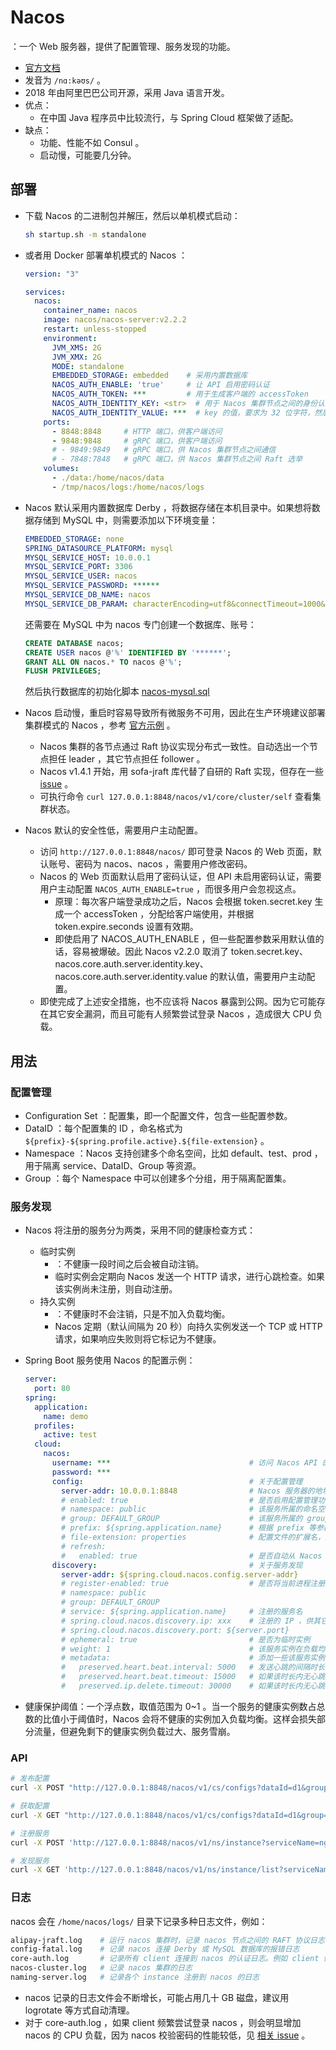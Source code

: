 # Nacos

：一个 Web 服务器，提供了配置管理、服务发现的功能。
- [官方文档](https://nacos.io/zh-cn/docs/quick-start.html)
- 发音为 `/nɑ:kəʊs/` 。
- 2018 年由阿里巴巴公司开源，采用 Java 语言开发。
- 优点：
  - 在中国 Java 程序员中比较流行，与 Spring Cloud 框架做了适配。
- 缺点：
  - 功能、性能不如 Consul 。
  - 启动慢，可能要几分钟。

## 部署

- 下载 Nacos 的二进制包并解压，然后以单机模式启动：
  ```sh
  sh startup.sh -m standalone
  ```

- 或者用 Docker 部署单机模式的 Nacos ：
  ```yml
  version: "3"

  services:
    nacos:
      container_name: nacos
      image: nacos/nacos-server:v2.2.2
      restart: unless-stopped
      environment:
        JVM_XMS: 2G
        JVM_XMX: 2G
        MODE: standalone
        EMBEDDED_STORAGE: embedded    # 采用内置数据库
        NACOS_AUTH_ENABLE: 'true'     # 让 API 启用密码认证
        NACOS_AUTH_TOKEN: ***         # 用于生成客户端的 accessToken
        NACOS_AUTH_IDENTITY_KEY: <str>  # 用于 Nacos 集群节点之间的身份认证
        NACOS_AUTH_IDENTITY_VALUE: ***  # key 的值，要求为 32 位字符，然后按 base64 编码
      ports:
        - 8848:8848     # HTTP 端口，供客户端访问
        - 9848:9848     # gRPC 端口，供客户端访问
        # - 9849:9849   # gRPC 端口，供 Nacos 集群节点之间通信
        # - 7848:7848   # gRPC 端口，供 Nacos 集群节点之间 Raft 选举
      volumes:
        - ./data:/home/nacos/data
        - /tmp/nacos/logs:/home/nacos/logs
  ```

- Nacos 默认采用内置数据库 Derby ，将数据存储在本机目录中。如果想将数据存储到 MySQL 中，则需要添加以下环境变量：
  ```yml
  EMBEDDED_STORAGE: none
  SPRING_DATASOURCE_PLATFORM: mysql
  MYSQL_SERVICE_HOST: 10.0.0.1
  MYSQL_SERVICE_PORT: 3306
  MYSQL_SERVICE_USER: nacos
  MYSQL_SERVICE_PASSWORD: ******
  MYSQL_SERVICE_DB_NAME: nacos
  MYSQL_SERVICE_DB_PARAM: characterEncoding=utf8&connectTimeout=1000&socketTimeout=3000&autoReconnect=true&useSSL=false
  ```
  还需要在 MySQL 中为 nacos 专门创建一个数据库、账号：
  ```sql
  CREATE DATABASE nacos;
  CREATE USER nacos @'%' IDENTIFIED BY '******';
  GRANT ALL ON nacos.* TO nacos @'%';
  FLUSH PRIVILEGES;
  ```
  然后执行数据库的初始化脚本 [nacos-mysql.sql](https://github.com/alibaba/nacos/blob/2.2.2/distribution/conf/mysql-schema.sql)

- Nacos 启动慢，重启时容易导致所有微服务不可用，因此在生产环境建议部署集群模式的 Nacos ，参考 [官方示例](https://github.com/nacos-group/nacos-k8s) 。
  - Nacos 集群的各节点通过 Raft 协议实现分布式一致性。自动选出一个节点担任 leader ，其它节点担任 follower 。
  - Nacos v1.4.1 开始，用 sofa-jraft 库代替了自研的 Raft 实现，但存在一些 [issue](https://github.com/alibaba/nacos/issues/5343) 。
  - 可执行命令 `curl 127.0.0.1:8848/nacos/v1/core/cluster/self` 查看集群状态。

- Nacos 默认的安全性低，需要用户主动配置。
  - 访问 `http://127.0.0.1:8848/nacos/` 即可登录 Nacos 的 Web 页面，默认账号、密码为 nacos、nacos ，需要用户修改密码。
  - Nacos 的 Web 页面默认启用了密码认证，但 API 未启用密码认证，需要用户主动配置 `NACOS_AUTH_ENABLE=true` ，而很多用户会忽视这点。
    - 原理：每次客户端登录成功之后，Nacos 会根据 token.secret.key 生成一个 accessToken ，分配给客户端使用，并根据 token.expire.seconds 设置有效期。
    - 即使启用了 NACOS_AUTH_ENABLE ，但一些配置参数采用默认值的话，容易被爆破。因此 Nacos v2.2.0 取消了 token.secret.key、nacos.core.auth.server.identity.key、nacos.core.auth.server.identity.value 的默认值，需要用户主动配置。
  - 即使完成了上述安全措施，也不应该将 Nacos 暴露到公网。因为它可能存在其它安全漏洞，而且可能有人频繁尝试登录 Nacos ，造成很大 CPU 负载。

## 用法

### 配置管理

- Configuration Set ：配置集，即一个配置文件，包含一些配置参数。
- DataID ：每个配置集的 ID ，命名格式为 `${prefix}-${spring.profile.active}.${file-extension}` 。
- Namespace ：Nacos 支持创建多个命名空间，比如 default、test、prod ，用于隔离 service、DataID、Group 等资源。
- Group ：每个 Namespace 中可以创建多个分组，用于隔离配置集。

### 服务发现

- Nacos 将注册的服务分为两类，采用不同的健康检查方式：
  - 临时实例
    - ：不健康一段时间之后会被自动注销。
    - 临时实例会定期向 Nacos 发送一个 HTTP 请求，进行心跳检查。如果该实例尚未注册，则自动注册。
  - 持久实例
    - ：不健康时不会注销，只是不加入负载均衡。
    - Nacos 定期（默认间隔为 20 秒）向持久实例发送一个 TCP 或 HTTP 请求，如果响应失败则将它标记为不健康。

- Spring Boot 服务使用 Nacos 的配置示例：
  ```yml
  server:
    port: 80
  spring:
    application:
      name: demo
    profiles:
      active: test
    cloud:
      nacos:
        username: ***                               # 访问 Nacos API 的账号，默认无
        password: ***
        config:                                     # 关于配置管理
          server-addr: 10.0.0.1:8848                # Nacos 服务器的地址
          # enabled: true                           # 是否启用配置管理功能
          # namespace: public                       # 该服务所属的命名空间
          # group: DEFAULT_GROUP                    # 该服务所属的 group
          # prefix: ${spring.application.name}      # 根据 prefix 等参数确定 DataID ，找到对应的配置集，给该服务采用
          # file-extension: properties              # 配置文件的扩展名，比如 yaml
          # refresh:
          #   enabled: true                         # 是否自动从 Nacos 获取最新的配置，这样不必重启服务
        discovery:                                  # 关于服务发现
          server-addr: ${spring.cloud.nacos.config.server-addr}
          # register-enabled: true                  # 是否将当前进程注册到 Nacos ，作为一个服务实例。但依然会通过 Nacos 发现其它服务
          # namespace: public
          # group: DEFAULT_GROUP
          # service: ${spring.application.name}     # 注册的服务名
          # spring.cloud.nacos.discovery.ip: xxx    # 注册的 IP ，供其它服务调用。默认采用第一个网卡的 IP
          # spring.cloud.nacos.discovery.port: ${server.port}
          # ephemeral: true                         # 是否为临时实例
          # weight: 1                               # 该服务实例在负载均衡时的权重，取值范围为 1~100
          # metadata:                               # 添加一些该服务实例的元数据
          #   preserved.heart.beat.interval: 5000   # 发送心跳的间隔时长，单位为 ms
          #   preserved.heart.beat.timeout: 15000   # 如果该时长内无心跳，则 Nacos 将该服务实例标记为不健康
          #   preserved.ip.delete.timeout: 30000    # 如果该时长内无心跳，则 Nacos 将该服务实例注销
  ```

- 健康保护阈值：一个浮点数，取值范围为 0~1 。当一个服务的健康实例数占总数的比值小于阈值时，Nacos 会将不健康的实例加入负载均衡。这样会损失部分流量，但避免剩下的健康实例负载过大、服务雪崩。

### API

```sh
# 发布配置
curl -X POST "http://127.0.0.1:8848/nacos/v1/cs/configs?dataId=d1&group=test&content=HelloWorld"

# 获取配置
curl -X GET "http://127.0.0.1:8848/nacos/v1/cs/configs?dataId=d1&group=test"

# 注册服务
curl -X POST 'http://127.0.0.1:8848/nacos/v1/ns/instance?serviceName=nginx&ip=10.0.0.1&port=80'

# 发现服务
curl -X GET 'http://127.0.0.1:8848/nacos/v1/ns/instance/list?serviceName=nginx'
```

### 日志

nacos 会在 `/home/nacos/logs/` 目录下记录多种日志文件，例如：
```sh
alipay-jraft.log    # 运行 nacos 集群时，记录 nacos 节点之间的 RAFT 协议日志
config-fatal.log    # 记录 nacos 连接 Derby 或 MySQL 数据库的报错日志
core-auth.log       # 记录所有 client 连接到 nacos 的认证日志。例如 client 使用错误的密码登录，会记录 HTTP 403 报错日志
nacos-cluster.log   # 记录 nacos 集群的日志
naming-server.log   # 记录各个 instance 注册到 nacos 的日志
```
- nacos 记录的日志文件会不断增长，可能占用几十 GB 磁盘，建议用 logrotate 等方式自动清理。
- 对于 core-auth.log ，如果 client 频繁尝试登录 nacos ，则会明显增加 nacos 的 CPU 负载，因为 nacos 校验密码的性能较低，见 [相关 issue](https://github.com/alibaba/nacos/issues/11609) 。
